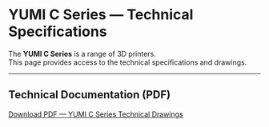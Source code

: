 # YUMI C Series — Technical Specifications

The **YUMI C Series** is a range of 3D printers.  
This page provides access to the technical specifications and drawings.  

---

## Technical Documentation (PDF)

[Download PDF — YUMI C Series Technical Drawings](Yumi_C_Series/pdf/YUMI_C_SERIES_TECHNICAL_DRAW.pdf)
